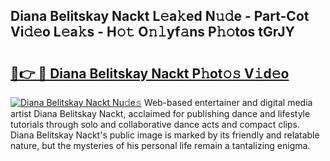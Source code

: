 ## Diana Belitskay Nackt L𝚎a𝚔ed N𝚞𝚍e - Part-Cot Vi𝚍𝚎o L𝚎a𝚔s - H𝚘𝚝 O𝚗𝚕yf𝚊ns P𝚑𝚘tos tGrJY

# <h2><a href="http://kf1vf4.oniu.top/?m=Diana+Belitskay+Nackt">🔗👉 🔴 Diana Belitskay Nackt P𝚑ot𝚘𝚜 V𝚒d𝚎o</a></h2>

[![Diana Belitskay Nackt Nu𝚍e𝚜](https://i.imgur.com/0qMVB7G.gif)](http://kf1vf4.oniu.top/?m=Diana+Belitskay+Nackt)
Web-based entertainer and digital media artist Diana Belitskay Nackt, acclaimed for publishing dance and lifestyle tutorials through solo and collaborative dance acts and compact clips. Diana Belitskay Nackt's public image is marked by its friendly and relatable nature, but the mysteries of his personal life remain a tantalizing enigma.  
